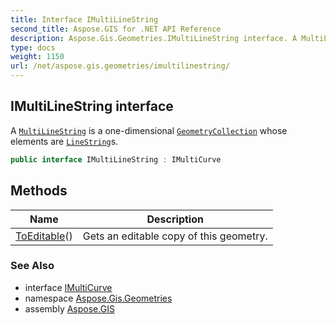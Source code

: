 ```yaml
---
title: Interface IMultiLineString
second_title: Aspose.GIS for .NET API Reference
description: Aspose.Gis.Geometries.IMultiLineString interface. A MultiLineString is a onedimensional GeometryCollection whose elements are LineStrings
type: docs
weight: 1150
url: /net/aspose.gis.geometries/imultilinestring/
---
```

## IMultiLineString interface

A [`MultiLineString`](../multilinestring/) is a one-dimensional [`GeometryCollection`](../geometrycollection/) whose elements are [`LineString`](../linestring/)s.

```csharp
public interface IMultiLineString : IMultiCurve
```

## Methods

| Name | Description |
| --- | --- |
| [ToEditable](../../aspose.gis.geometries/imultilinestring/toeditable/)() | Gets an editable copy of this geometry. |

### See Also

* interface [IMultiCurve](../imulticurve/)
* namespace [Aspose.Gis.Geometries](../../aspose.gis.geometries/)
* assembly [Aspose.GIS](../../)


